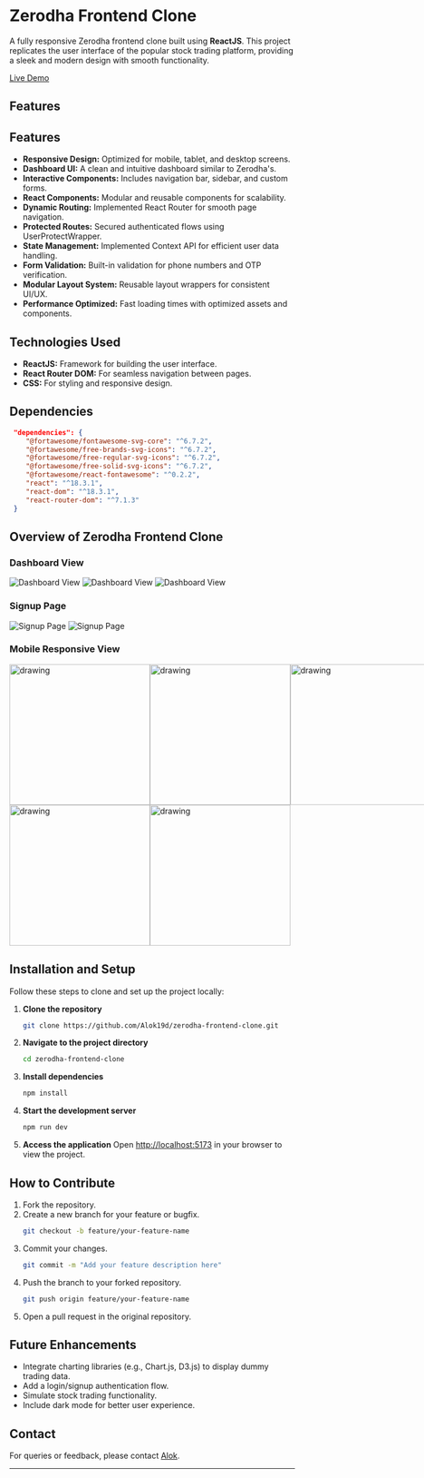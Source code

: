 # Zerodha Frontend Clone

A fully responsive Zerodha frontend clone built using **ReactJS**. This project replicates the user interface of the popular stock trading platform, providing a sleek and modern design with smooth functionality.

[Live Demo](https://zerodha-frontend-clone.vercel.app/)

## Features

## Features

- **Responsive Design:** Optimized for mobile, tablet, and desktop screens.
- **Dashboard UI:** A clean and intuitive dashboard similar to Zerodha's.
- **Interactive Components:** Includes navigation bar, sidebar, and custom forms.
- **React Components:** Modular and reusable components for scalability.
- **Dynamic Routing:** Implemented React Router for smooth page navigation.
- **Protected Routes:** Secured authenticated flows using UserProtectWrapper.
- **State Management:** Implemented Context API for efficient user data handling.
- **Form Validation:** Built-in validation for phone numbers and OTP verification.
- **Modular Layout System:** Reusable layout wrappers for consistent UI/UX.
- **Performance Optimized:** Fast loading times with optimized assets and components.

## Technologies Used

- **ReactJS:** Framework for building the user interface.
- **React Router DOM:** For seamless navigation between pages.
- **CSS:** For styling and responsive design.

## Dependencies
  ```json
   "dependencies": {
      "@fortawesome/fontawesome-svg-core": "^6.7.2",
      "@fortawesome/free-brands-svg-icons": "^6.7.2",
      "@fortawesome/free-regular-svg-icons": "^6.7.2",
      "@fortawesome/free-solid-svg-icons": "^6.7.2",
      "@fortawesome/react-fontawesome": "^0.2.2",
      "react": "^18.3.1",
      "react-dom": "^18.3.1",
      "react-router-dom": "^7.1.3"
   }
   ```

## Overview of Zerodha Frontend Clone

### Dashboard View
![Dashboard View](./screenshots/Screenshot_01.png)
![Dashboard View](./screenshots/Screenshot_02.png)
![Dashboard View](./screenshots/Screenshot_03.png)

### Signup Page
![Signup Page](./screenshots/Signup-Page_01.png)
![Signup Page](./screenshots/Signup-Page_02.png)

### Mobile Responsive View
<div style="display:grid; grid-template-columns:repeat(3,1fr);">
   <img src="./screenshots/Mobile-View_01.jpg" alt="drawing" width="248"/>
   <img src="./screenshots/Mobile-View_02.jpg" alt="drawing" width="248"/>
   <img src="./screenshots/Mobile-View_03.jpg" alt="drawing" width="248"/>
   <img src="./screenshots/Mobile-View_04.jpg" alt="drawing" width="248"/>
   <img src="./screenshots/Mobile-View_05.jpg" alt="drawing" width="248"/>

</div>


## Installation and Setup

Follow these steps to clone and set up the project locally:

1. **Clone the repository**
   ```bash
   git clone https://github.com/Alok19d/zerodha-frontend-clone.git
   ```

2. **Navigate to the project directory**
   ```bash
   cd zerodha-frontend-clone
   ```

3. **Install dependencies**
   ```bash
   npm install
   ```

4. **Start the development server**
   ```bash
   npm run dev
   ```

5. **Access the application**
   Open [http://localhost:5173](http://localhost:5173) in your browser to view the project.

## How to Contribute

1. Fork the repository.
2. Create a new branch for your feature or bugfix.
   ```bash
   git checkout -b feature/your-feature-name
   ```
3. Commit your changes.
   ```bash
   git commit -m "Add your feature description here"
   ```
4. Push the branch to your forked repository.
   ```bash
   git push origin feature/your-feature-name
   ```
5. Open a pull request in the original repository.

## Future Enhancements

- Integrate charting libraries (e.g., Chart.js, D3.js) to display dummy trading data.
- Add a login/signup authentication flow.
- Simulate stock trading functionality.
- Include dark mode for better user experience.

## Contact
For queries or feedback, please contact [Alok](mailto:anandkumar19d@gmail.com).

---
